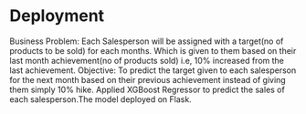 # Deployment
Business Problem:
Each Salesperson will be assigned with a target(no of products to be sold) for each months. Which is given to them based on their last month achievement(no of products sold) i.e, 10% increased from the last achievement.
Objective:
To  predict  the target given to each salesperson for the next month based on their previous  achievement  instead   of
giving  them simply 10% hike. Applied XGBoost Regressor to predict the sales of each salesperson.The model deployed on Flask.
